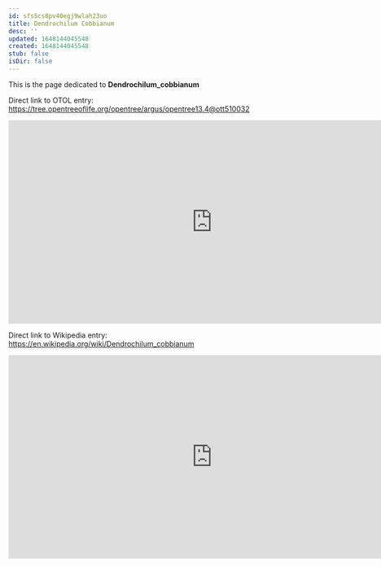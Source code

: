 ```yaml
---
id: sfs5cs8pv40egj9wlah23uo
title: Dendrochilum Cobbianum
desc: ''
updated: 1648144045548
created: 1648144045548
stub: false
isDir: false
---
```

This is the page dedicated to **Dendrochilum_cobbianum**


Direct link to OTOL entry: https://tree.opentreeoflife.org/opentree/argus/opentree13.4@ott510032



<html>
    <body>
    <iframe src="https://tree.opentreeoflife.org/opentree/argus/opentree13.4@ott510032"
    width="800" height="400" frameborder="0" allowfullscreen> </iframe>
    </body>
</html>
    


Direct link to Wikipedia entry: https://en.wikipedia.org/wiki/Dendrochilum_cobbianum



<html>
    <body>
    <iframe src="https://en.wikipedia.org/wiki/Dendrochilum_cobbianum"
    width="800" height="400" frameborder="0" allowfullscreen> </iframe>
    </body>
</html>
    
